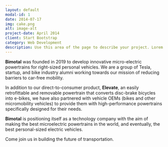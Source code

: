 ```yaml
---
layout: default
modal-id: 1
date: 2014-07-17
img: cake.png
alt: image-alt
project-date: April 2014
client: Start Bootstrap
category: Web Development
description: Use this area of the page to describe your project. Lorem ipsum dolor sit amet, consectetur adipisicing elit. Mollitia neque assumenda ipsam nihil, molestias magnam, recusandae quos quis inventore quisquam velit asperiores, vitae? Reprehenderit soluta, eos quod consequuntur itaque. Nam.
---
```

**Bimotal** was founded in 2019 to develop innovative micro-electric powertrains for right-sized personal vehicles. We are a group of Tesla, startup, and bike industry alumni working towards our mission of reducing barriers to car-free mobility.

In addition to our direct-to-consumer product, **Elevate**, an easily retrofittable and removable powertrain that converts disc-brake bicycles into e-bikes, we have also partnered with vehicle OEMs (bikes and other micromobility vehicles) to provide them with high-performance powertrains specifically designed for their needs.

**Bimotal** is positioning itself as a technology company with the aim of making the best microelectric powertrains in the world, and eventually, the best personal-sized electric vehicles.

Come join us in building the future of transportation.
